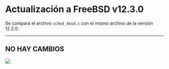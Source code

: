 # Actualización a FreeBSD v12.3.0

Se compara el archivo `sched_4bsd.c` con el mismo archivo de la versión 12.2.0.

---

## NO HAY CAMBIOS

<img src="https://pbs.twimg.com/media/FH4qA9UXwAkKvsO.jpg">
